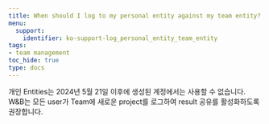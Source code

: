 ```yaml
---
title: When should I log to my personal entity against my team entity?
menu:
  support:
    identifier: ko-support-log_personal_entity_team_entity
tags:
- team management
toc_hide: true
type: docs
---
```


개인 Entities는 2024년 5월 21일 이후에 생성된 계정에서는 사용할 수 없습니다. W&B는 모든 user가 Team에 새로운 project를 로그하여 result 공유를 활성화하도록 권장합니다.

